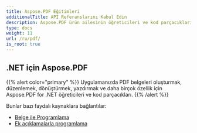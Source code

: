 ```yaml
---
title: Aspose.PDF Eğitimleri
additionalTitle: API Referanslarını Kabul Edin
description: Aspose.PDF ürün ailesinin öğreticileri ve kod parçacıkları. Aspose.PDF kullanımına ilişkin temel ve ileri düzey eğitimleri içerir.
type: docs
weight: 11
url: /ru/pdf/
is_root: true
---
```


## .NET için Aspose.PDF
{{% alert color="primary" %}}
Uygulamanızda PDF belgeleri oluşturmak, düzenlemek, dönüştürmek, yazdırmak ve daha birçok özellik için Aspose.PDF for .NET öğreticileri ve kod parçacıkları. 
{{% /alert %}}

Bunlar bazı faydalı kaynaklara bağlantılar:
- [Belge ile Programlama](./net/programming-with-document/)
- [Ek açıklamalarla programlama](./net/annotations/)
 


